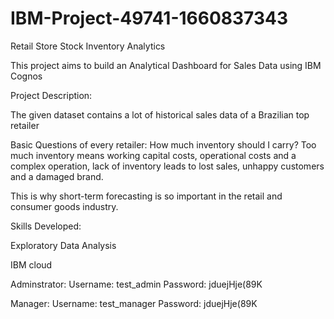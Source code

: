 # IBM-Project-49741-1660837343
Retail Store Stock Inventory Analytics

This project aims to build an Analytical Dashboard for Sales Data using IBM Cognos

Project Description:

The given dataset contains a lot of historical sales data of a Brazilian top retailer

Basic Questions of every retailer: How much inventory should I carry? Too much inventory means working capital costs, operational costs and a complex operation, lack of inventory leads to lost sales, unhappy customers and a damaged brand.

This is why short-term forecasting is so important in the retail and consumer goods industry.

Skills Developed:

Exploratory Data Analysis

IBM cloud

Adminstrator: Username: test_admin Password: jduejHje(89K

Manager: Username: test_manager Password: jduejHje(89K

